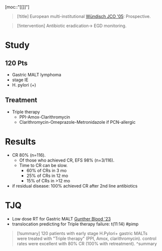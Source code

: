 [moc::"[[]]"]
>[!title]
> European multi-institutional [Wündisch JCO '05](http://ascopubs.org/doi/abs/10.1200/jco.2005.02.3903): Prospective.

>[!intervention]
> Antibiotic eradication→ EGD monitoring.

# Study
## 120 Pts
- Gastric MALT lymphoma
- stage IE
- H. pylori (+)

## Treatment
- Triple therapy
	- PPI-Amox-Clarithromycin
	- Clarithromycin-Omeprazole-Metronidazole if PCN-allergic

# Results
- CR 80% (n=116).
	- Of those who achieved CR, EFS 98% (n=3/116).
	- Time to CR can be slow.
		- 60% of CRs in 3 mo
		- 25% of CRs in 12 mo
		- 15% of CRs in >12 mo
- if residual disease: 100% achieved CR after 2nd line antibiotics

# TJQ
- Low dose RT for Gastric MALT [Gunther Blood '23](https://www.sciencedirect.com/science/article/abs/pii/S0006497123049029)
- translocation predicting for Triple therapy failure: t(11:14) #pimp

>[!summary]
> 120 patients with early stage H.Pylori+ gastric MALTs were treated with "Triple therapy" (PPI, Amox, clarithromycin).
> control rates were excellent with  80% CR (100% with retreatment).
>^summary
